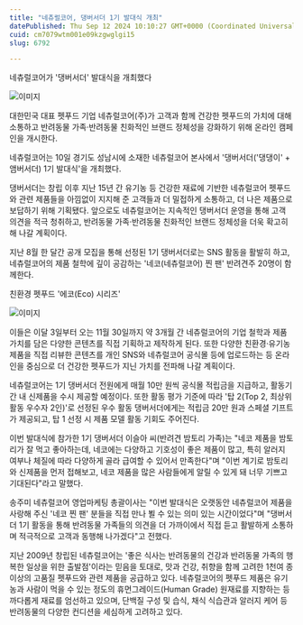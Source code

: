 ```yaml
---
title: "네츄럴코어, 댕버서더 1기 발대식 개최"
datePublished: Thu Sep 12 2024 10:10:27 GMT+0000 (Coordinated Universal Time)
cuid: cm7079wtm001e09kzgwglgi15
slug: 6792

---
```



네츄럴코어가 '댕버서더' 발대식을 개최했다

![이미지](https://cdn.hashnode.com/res/hashnode/image/upload/v1739261302147/8f453ccb-1559-49a5-b4f5-068eb2e988f6.jpeg)

대한민국 대표 펫푸드 기업 네츄럴코어(주)가 고객과 함께 건강한 펫푸드의 가치에 대해 소통하고 반려동물 가족·반려동물 친화적인 브랜드 정체성을 강화하기 위해 온라인 캠페인을 개시한다.

네츄럴코어는 10일 경기도 성남시에 소재한 네츄럴코어 본사에서 '댕버서더('댕댕이' + 앰버서더) 1기 발대식'을 개최했다.

댕버서더는 창립 이후 지난 15년 간 유기농 등 건강한 재료에 기반한 네츄럴코어 펫푸드와 관련 제품들을 아낌없이 지지해 준 고객들과 더 밀접하게 소통하고, 더 나은 제품으로 보답하기 위해 기획됐다. 앞으로도 네츄럴코어는 지속적인 댕버서더 운영을 통해 고객 의견을 적극 청취하고, 반려동물 가족·반려동물 친화적인 브랜드 정체성을 더욱 확고히 해 나갈 계획이다.

지난 8월 한 달간 공개 모집을 통해 선정된 1기 댕버서더로는 SNS 활동을 활발히 하고, 네츄럴코어의 제품 철학에 깊이 공감하는 '네코(네츄럴코어) 찐 팬' 반려견주 20명이 함께한다.

친환경 펫푸드 '에코(Eco) 시리즈'

![이미지](https://cdn.hashnode.com/res/hashnode/image/upload/v1739261304001/652d1715-bb00-406a-b1b0-65cdfe7be8f0.jpeg)

이들은 이달 3일부터 오는 11월 30일까지 약 3개월 간 네츄럴코어의 기업 철학과 제품 가치를 담은 다양한 콘텐츠를 직접 기획하고 제작하게 된다. 또한 다양한 친환경·유기농 제품을 직접 리뷰한 콘텐츠를 개인 SNS와 네츄럴코어 공식몰 등에 업로드하는 등 온라인을 중심으로 더 건강한 펫푸드가 지닌 가치를 전파해 나갈 계획이다.

네츄럴코어는 1기 댕버서더 전원에게 매월 10만 원씩 공식몰 적립금을 지급하고, 활동기간 내 신제품을 수시 제공할 예정이다. 또한 활동 평가 기준에 따라 '탑 2(Top 2, 최상위 활동 우수자 2인)'로 선정된 우수 활동 댕버서더에게는 적립금 20만 원과 스페셜 기프트가 제공되고, 탑 1 선정 시 제품 모델 활동 기회도 주어진다.

이번 발대식에 참가한 1기 댕버서더 이슬아 씨(반려견 밤토리 가족)는 "네코 제품을 밤토리가 잘 먹고 좋아하는데, 네코에는 다양하고 기호성이 좋은 제품이 많고, 특히 알러지 여부나 체질에 따라 다양하게 골라 급여할 수 있어서 만족한다"며 "이번 계기로 밤토리와 신제품을 먼저 접해보고, 네코 제품을 많은 사람들에게 알릴 수 있게 돼 너무 기쁘고 기대된다"라고 말했다.

송주미 네츄럴코어 영업마케팅 총괄이사는 "이번 발대식은 오랫동안 네츄럴코어 제품을 사랑해 주신 '네코 찐 팬' 분들을 직접 만나 뵐 수 있는 의미 있는 시간이었다"며 "댕버서더 1기 활동을 통해 반려동물 가족들의 의견을 더 가까이에서 직접 듣고 활발하게 소통하며 적극적으로 고객과 동행해 나가겠다"고 전했다.

지난 2009년 창립된 네츄럴코어는 '좋은 식사는 반려동물의 건강과 반려동물 가족의 행복한 일상을 위한 출발점'이라는 믿음을 토대로, 맛과 건강, 취향을 함께 고려한 1천여 종 이상의 고품질 펫푸드와 관련 제품을 공급하고 있다. 네츄럴코어의 펫푸드 제품은 유기농과 사람이 먹을 수 있는 정도의 휴먼그레이드(Human Grade) 원재료를 지향하는 등 까다롭게 재료를 엄선하고 있으며, 단백질 구성 및 습식, 채식 식습관과 알러지 케어 등 반려동물의 다양한 컨디션을 세심하게 고려하고 있다.